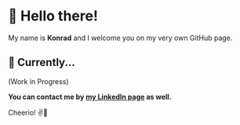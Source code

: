 # 👋 Hello there! 
My name is **Konrad** and I welcome you on my very own GitHub page.

## 🚀 Currently...
(Work in Progress)

**You can contact me by [my LinkedIn page](https://https://www.linkedin.com/in/konrad-wroblewski/) as well.**

Cheerio! ✌🖖
